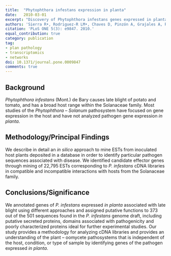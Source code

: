 ```yaml
---
title:  "Phytophthora infestans expression in planta"
date:   2010-03-01
excerpt: "Discovery of Phytophthora infestans genes expressed in planta through mining of cDNA libraries."
authors: 'Sierra R•, Rodriguez-R LM•, Chaves D, Pinzón A, Grajales A, Rojas A, Mutis G, Cárdenas M, Burbano D, Jiménez P, Bernal A, Restrepo S.'
citation: 'PLoS ONE 5(3): e9847. 2010.'
equal_contribution: true
category: publication
tag:
- plan pathology
- transcriptomics
- networks
doi: 10.1371/journal.pone.0009847
comments: true
---
```


## Background
*Phytophthora infestans* (Mont.) de Bary causes late blight of potato and tomato, and has a broad host range within the Solanaceae family. Most studies of the *Phytophthora* – *Solanum* pathosystem have focused on gene expression in the host and have not analyzed pathogen gene expression *in planta*.

## Methodology/Principal Findings
We describe in detail an *in silico* approach to mine ESTs from inoculated host plants deposited in a database in order to identify particular pathogen sequences associated with disease. We identified candidate effector genes through mining of 22,795 ESTs corresponding to *P. infestans* cDNA libraries in compatible and incompatible interactions with hosts from the Solanaceae family.

## Conclusions/Significance
We annotated genes of *P. infestans* expressed *in planta* associated with late blight using different approaches and assigned putative functions to 373 out of the 501 sequences found in the *P. infestans* genome draft, including putative secreted proteins, domains associated with pathogenicity and poorly characterized proteins ideal for further experimental studies. Our study provides a methodology for analyzing cDNA libraries and provides an understanding of the plant – oomycete pathosystems that is independent of the host, condition, or type of sample by identifying genes of the pathogen expressed *in planta*.
